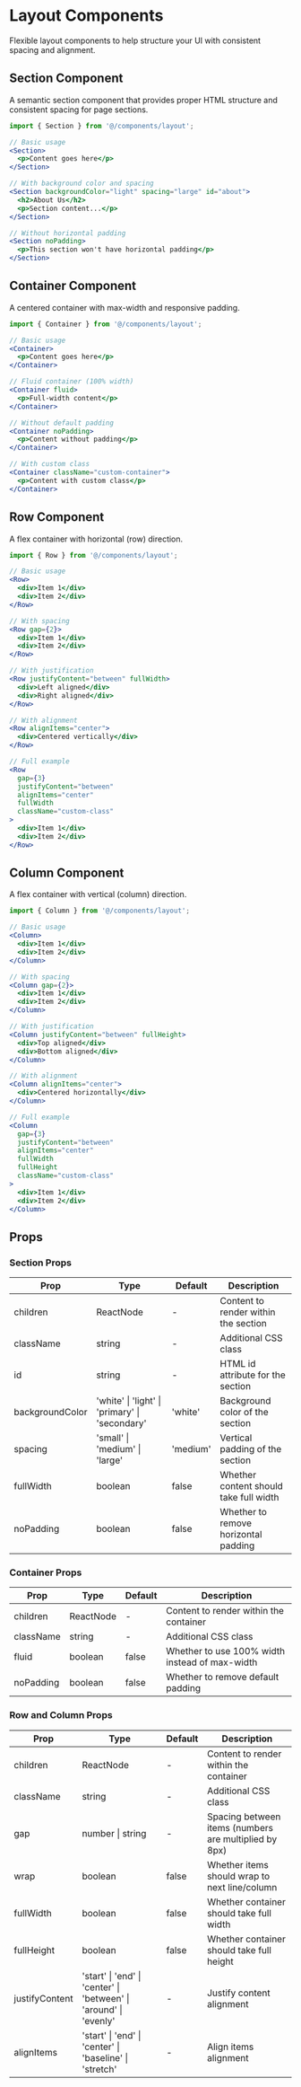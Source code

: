 # Layout Components

Flexible layout components to help structure your UI with consistent spacing and alignment.

## Section Component

A semantic section component that provides proper HTML structure and consistent spacing for page sections.

```jsx
import { Section } from '@/components/layout';

// Basic usage
<Section>
  <p>Content goes here</p>
</Section>

// With background color and spacing
<Section backgroundColor="light" spacing="large" id="about">
  <h2>About Us</h2>
  <p>Section content...</p>
</Section>

// Without horizontal padding
<Section noPadding>
  <p>This section won't have horizontal padding</p>
</Section>
```

## Container Component

A centered container with max-width and responsive padding.

```jsx
import { Container } from '@/components/layout';

// Basic usage
<Container>
  <p>Content goes here</p>
</Container>

// Fluid container (100% width)
<Container fluid>
  <p>Full-width content</p>
</Container>

// Without default padding
<Container noPadding>
  <p>Content without padding</p>
</Container>

// With custom class
<Container className="custom-container">
  <p>Content with custom class</p>
</Container>
```

## Row Component

A flex container with horizontal (row) direction.

```jsx
import { Row } from '@/components/layout';

// Basic usage
<Row>
  <div>Item 1</div>
  <div>Item 2</div>
</Row>

// With spacing
<Row gap={2}>
  <div>Item 1</div>
  <div>Item 2</div>
</Row>

// With justification
<Row justifyContent="between" fullWidth>
  <div>Left aligned</div>
  <div>Right aligned</div>
</Row>

// With alignment
<Row alignItems="center">
  <div>Centered vertically</div>
</Row>

// Full example
<Row
  gap={3}
  justifyContent="between"
  alignItems="center"
  fullWidth
  className="custom-class"
>
  <div>Item 1</div>
  <div>Item 2</div>
</Row>
```

## Column Component

A flex container with vertical (column) direction.

```jsx
import { Column } from '@/components/layout';

// Basic usage
<Column>
  <div>Item 1</div>
  <div>Item 2</div>
</Column>

// With spacing
<Column gap={2}>
  <div>Item 1</div>
  <div>Item 2</div>
</Column>

// With justification
<Column justifyContent="between" fullHeight>
  <div>Top aligned</div>
  <div>Bottom aligned</div>
</Column>

// With alignment
<Column alignItems="center">
  <div>Centered horizontally</div>
</Column>

// Full example
<Column
  gap={3}
  justifyContent="between"
  alignItems="center"
  fullWidth
  fullHeight
  className="custom-class"
>
  <div>Item 1</div>
  <div>Item 2</div>
</Column>
```

## Props

### Section Props

| Prop            | Type                                           | Default  | Description                            |
| --------------- | ---------------------------------------------- | -------- | -------------------------------------- |
| children        | ReactNode                                      | -        | Content to render within the section   |
| className       | string                                         | -        | Additional CSS class                   |
| id              | string                                         | -        | HTML id attribute for the section      |
| backgroundColor | 'white' \| 'light' \| 'primary' \| 'secondary' | 'white'  | Background color of the section        |
| spacing         | 'small' \| 'medium' \| 'large'                 | 'medium' | Vertical padding of the section        |
| fullWidth       | boolean                                        | false    | Whether content should take full width |
| noPadding       | boolean                                        | false    | Whether to remove horizontal padding   |

### Container Props

| Prop      | Type      | Default | Description                                    |
| --------- | --------- | ------- | ---------------------------------------------- |
| children  | ReactNode | -       | Content to render within the container         |
| className | string    | -       | Additional CSS class                           |
| fluid     | boolean   | false   | Whether to use 100% width instead of max-width |
| noPadding | boolean   | false   | Whether to remove default padding              |

### Row and Column Props

| Prop           | Type                                                              | Default | Description                                           |
| -------------- | ----------------------------------------------------------------- | ------- | ----------------------------------------------------- |
| children       | ReactNode                                                         | -       | Content to render within the container                |
| className      | string                                                            | -       | Additional CSS class                                  |
| gap            | number \| string                                                  | -       | Spacing between items (numbers are multiplied by 8px) |
| wrap           | boolean                                                           | false   | Whether items should wrap to next line/column         |
| fullWidth      | boolean                                                           | false   | Whether container should take full width              |
| fullHeight     | boolean                                                           | false   | Whether container should take full height             |
| justifyContent | 'start' \| 'end' \| 'center' \| 'between' \| 'around' \| 'evenly' | -       | Justify content alignment                             |
| alignItems     | 'start' \| 'end' \| 'center' \| 'baseline' \| 'stretch'           | -       | Align items alignment                                 |
